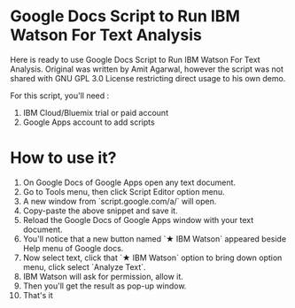 # Google Docs Script to Run IBM Watson For Text Analysis

Here is ready to use Google Docs Script to Run IBM Watson For Text Analysis. Original was written by Amit Agarwal, however the script was not shared with GNU GPL 3.0 License restricting direct usage to his own demo.

For this script, you'll need :

1. IBM Cloud/Bluemix trial or paid account
2. Google Apps account to add scripts

How to use it?
==============
<ol>
 	<li>On Google Docs of Google Apps open any text document.</li>
 	<li>Go to Tools menu, then click Script Editor option menu.</li>
 	<li>A new window from `script.google.com/a/` will open.</li>
 	<li>Copy-paste the above snippet and save it.</li>
 	<li>Reload the Google Docs of Google Apps window with your text document.</li>
 	<li>You'll notice that a new button named `★ IBM Watson` appeared beside Help menu of Google docs.</li>
 	<li>Now select text, click that `★ IBM Watson` option to bring down option menu, click select `Analyze Text`.</li>
 	<li>IBM Watson will ask for permission, allow it.</li>
 	<li>Then you'll get the result as pop-up window.</li>
 	<li>That's it</li>
</ol>
&nbsp;





